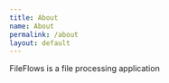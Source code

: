 ```yaml
---
title: About
name: About
permalink: /about
layout: default
---
```


FileFlows is a file processing application
